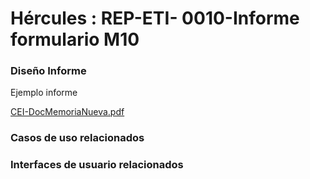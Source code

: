 # Hércules : REP\-ETI\- 0010\-Informe formulario M10







### Diseño Informe

Ejemplo informe

[CEI\-DocMemoriaNueva.pdf](/attachments/597853333/711262320.pdf "attachments/597853333/711262320.pdf")

  








### Casos de uso relacionados







### Interfaces de usuario relacionados















